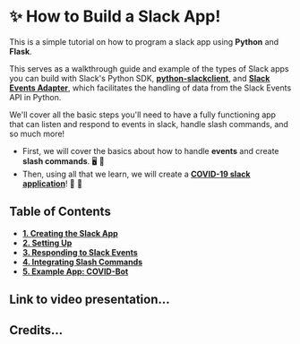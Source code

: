 # :sparkles: How to Build a Slack App!
This is a simple tutorial on how to program a slack app using **Python** and **Flask**.

This serves as a walkthrough guide and example of the types of Slack apps you can build with Slack's Python SDK, [**python-slackclient**](https://github.com/slackapi/python-slackclient), and [**Slack Events Adapter**](https://github.com/slackapi/python-slack-events-api), which facilitates the handling of data from the Slack Events API in Python. 

We'll cover all the basic steps you'll need to have a fully functioning app that can listen and respond to events in slack, handle slash commands, and so much more!
- First, we will cover the basics about how to handle **events** and create **slash commands**. :desktop_computer: :speech_balloon:
- Then, using all that we learn, we will create a **[COVID-19 slack application](5-covid-bot.md)**! :dna: :robot:

## Table of Contents
- **[1. Creating the Slack App](1-create-slack-app.md)**
- **[2. Setting Up](2-setting-up.md)**
- **[3. Responding to Slack Events](3-responding-events.md)**
- **[4. Integrating Slash Commands](4-slash-commands.md)**
- **[5. Example App: COVID-Bot](5-covid-bot.md)**

## Link to video presentation... 
## Credits... 
